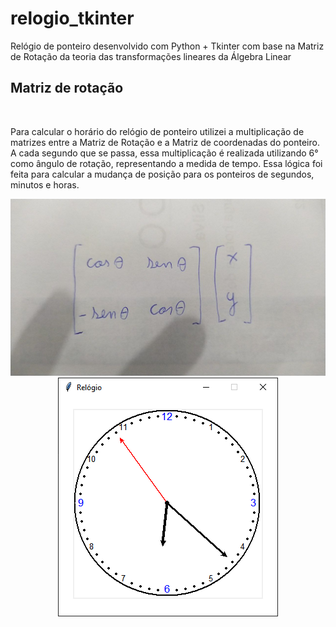 # relogio_tkinter
Relógio de ponteiro desenvolvido com Python + Tkinter com base na Matriz de Rotação da teoria das transformações lineares da Álgebra Linear


<h2>Matriz de rotação</h2>
<br>

<p>Para calcular o horário do relógio de ponteiro utilizei a multiplicação de matrizes entre a Matriz de Rotação e a Matriz de coordenadas do ponteiro. A cada segundo que se passa, essa multiplicação é realizada utilizando 6° como ângulo de rotação, representando a medida de tempo. Essa lógica foi feita para calcular a mudança de posição para os ponteiros de segundos, minutos e horas.</p>

<div align="center"><img src="funcao.jpg"></div>


<div align="center"><img src="relogio.png"></div>

